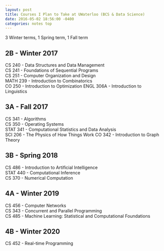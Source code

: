 ```yaml
---
layout: post
title: Courses I Plan to Take at UWaterloo (BCS & Data Science)
date: 2016-05-02 18:56:00 -0400
categories: notes top
---
```


3 Winter terms, 1 Spring term, 1 Fall term

2B - Winter 2017
---
CS 240 - Data Structures and Data Management  
CS 241 - Foundations of Sequential Programs  
CS 251 - Computer Organization and Design  
MATH 239 - Introduction to Combinatorics  
CO 250 - Introduction to Optimization
ENGL 306A - Introduction to Linguistics

3A - Fall 2017
---  
CS 341 - Algorithms  
CS 350 - Operating Systems  
STAT 341 - Computational Statistics and Data Analysis  
SCI 206 - The Physics of How Things Work
CO 342 - Introduction to Graph Theory

3B - Spring 2018
---  
CS 486 - Introduction to Artificial Intelligence  
STAT 440 - Computational Inference  
CS 370 - Numerical Computation  


4A - Winter 2019
---
CS 456 - Computer Networks  
CS 343 - Concurrent and Parallel Programming  
CS 485 - Machine Learning: Statistical and Computational Foundations  


4B - Winter 2020
---
CS 452 - Real-time Programming  
